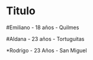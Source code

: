 # Titulo
#Emiliano - 18 años - Quilmes

#Aldana - 23 años - Tortuguitas

*Rodrigo - 23 Años - San Miguel